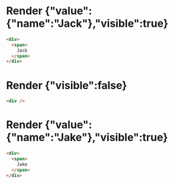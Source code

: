 # Render {"value":{"name":"Jack"},"visible":true}
```html
<div>
  <span>
    Jack
  </span>
</div>
```


# Render {"visible":false}
```html
<div />
```


# Render {"value":{"name":"Jake"},"visible":true}
```html
<div>
  <span>
    Jake
  </span>
</div>
```